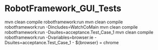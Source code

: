 # RobotFramework_GUI_Tests

mvn clean compile robotframework:run
mvn clean compile robotframework:run -Dincludes=WatchCoMain
mvn clean compile robotframework:run -Dsuites=acceptance.Test_Case_1
mvn clean compile robotframework:run -Dvariables=browser:ie -Dsuites=acceptance.Test_Case_1         - ${browser} =      chrome

